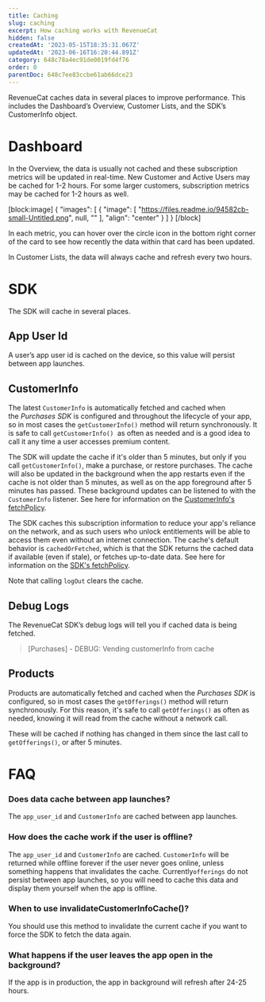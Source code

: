 ```yaml
---
title: Caching
slug: caching
excerpt: How caching works with RevenueCat
hidden: false
createdAt: '2023-05-15T18:35:31.067Z'
updatedAt: '2023-06-16T16:20:44.891Z'
category: 648c78a4ec91de0019fd4f76
order: 0
parentDoc: 648c7ee83ccbe61ab66dce23
---
```

RevenueCat caches data in several places to improve performance. This includes the Dashboard’s Overview, Customer Lists, and the SDK’s CustomerInfo object.

# Dashboard

In the Overview, the data is usually not cached and these subscription metrics will be updated in real-time. New Customer and Active Users may be cached for 1-2 hours. For some larger customers, subscription metrics may be cached for 1-2 hours as well.

[block:image]
{
  "images": [
    {
      "image": [
        "https://files.readme.io/94582cb-small-Untitled.png",
        null,
        ""
      ],
      "align": "center"
    }
  ]
}
[/block]

In each metric, you can hover over the circle icon in the bottom right corner of the card to see how recently the data within that card has been updated.

In Customer Lists, the data will always cache and refresh every two hours.

# SDK

The SDK will cache in several places.  

## App User Id

A user’s app user id is cached on the device, so this value will persist between app launches.

## CustomerInfo

The latest `CustomerInfo` is automatically fetched and cached when the _Purchases SDK_ is configured and throughout the lifecycle of your app, so in most cases the `getCustomerInfo()` method will return synchronously. It is safe to call `getCustomerInfo()`  as often as needed and is a good idea to call it any time a user accesses premium content.

The SDK will update the cache if it's older than 5 minutes, but only if you call `getCustomerInfo()`, make a purchase, or restore purchases. The cache will also be updated in the background when the app restarts even if the cache is not older than 5 minutes, as well as on the app foreground after 5 minutes has passed. These background updates can be listened to with the `CustomerInfo` listener. See here for information on the [CustomerInfo's fetchPolicy](https://revenuecat.github.io/purchases-ios-docs/4.19.0/documentation/revenuecat/purchases/customerinfo(fetchpolicy:)/).

The SDK caches this subscription information to reduce your app's reliance on the network, and as such users who unlock entitlements will be able to access them even without an internet connection.  The cache's default behavior is `cachedOrFetched`, which is that the SDK returns the cached data if available (even if stale), or fetches up-to-date data. See here for information on the [SDK's fetchPolicy](https://revenuecat.github.io/purchases-ios-docs/4.19.0/documentation/revenuecat/cachefetchpolicy/).

Note that calling `logOut` clears the cache.

## Debug Logs

The RevenueCat SDK’s debug logs will tell you if cached data is being fetched.

> [Purchases] - DEBUG: Vending customerInfo from cache

## Products

Products are automatically fetched and cached when the _Purchases SDK_ is configured, so in most cases the `getOfferings()` method will return synchronously. For this reason, it's safe to call `getOfferings()` as often as needed, knowing it will read from the cache without a network call.

These will be cached if nothing has changed in them since the last call to `getOfferings()`, or after 5 minutes. 

# FAQ

### Does data cache between app launches?

The `app_user_id` and `CustomerInfo` are cached between app launches. 

### How does the cache work if the user is offline?

The `app_user_id` and `CustomerInfo` are cached. `CustomerInfo` will be returned while offline forever if the user never goes online, unless something happens that invalidates the cache. Currently`offerings` do not persist between app launches, so you will need to cache this data and display them yourself when the app is offline. 

### When to use invalidateCustomerInfoCache()?

You should use this method to invalidate the current cache if you want to force the SDK to fetch the data again.

### What happens if the user leaves the app open in the background?

If the app is in production, the app in background will refresh after 24-25 hours.